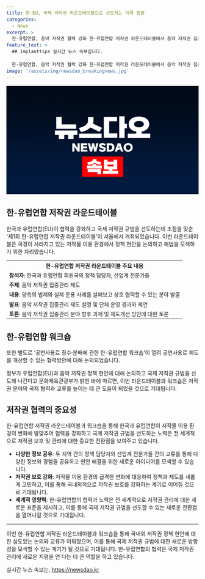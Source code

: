 ```yaml
---
title: 한-EU, 국제 저작권 라운드테이블으로 선도하는 이목 집중
categories:
  - News
excerpt: >
  한-유럽연합, 음악 저작권 협력 강화 한-유럽연합 저작권 라운드테이블에서 음악 저작권 집중관리 협력을 논의했다. 문화체육관광부와 EU 집행위원회가 이번 회의를 통해 국제 저작권 규범을 선도하고, 음악 저작권 분야의 협력방안을 모색했다. 한국과 유럽연합의 정책 담당자와 산업계 전문가들은 음악 저작권 집중관리 제도와 관련한 법제와 운용 사례를 공유하며, 상호 협력할 수 있는 분야를 발굴하고 제언을 나눴다. 추가로 공연사용료 징수·분배에 관한 한-유럽연합 워크숍도 열려 공연사용료 제도의 개선을 논의했다.
feature_text: >
  ## implanttips 실시간 뉴스 속보입니다.

  한-유럽연합, 음악 저작권 협력 강화 한-유럽연합 저작권 라운드테이블에서 음악 저작권 집중관리 협력을 논의했다. 문화체육관광부와 EU 집행위원회가 이번 회의를 통해 국제 저작권 규범을 선도하고, 음악 저작권 분야의 협력방안을 모색했다. 한국과 유럽연합의 정책 담당자와 산업계 전문가들은 음악 저작권 집중관리 제도와 관련한 법제와 운용 사례를 공유하며, 상호 협력할 수 있는 분야를 발굴하고 제언을 나눴다. 추가로 공연사용료 징수·분배에 관한 한-유럽연합 워크숍도 열려 공연사용료 제도의 개선을 논의했다.
image: '/assets/img/newsdao_breakingnews.jpg'
---
```


<p><img src="/assets/img/newsdao_breakingnews.jpg" alt="implanttips 속보" /></p>

<h2 data-ke-size="size26">한-유럽연합 저작권 라운드테이블</h2>

<p data-ke-size="size16">한국과 유럽연합(EU)이 협력을 강화하고 국제 저작권 규범을 선도하는데 초점을 맞춘 '제1회 한-유럽연합 저작권 라운드테이블'이 서울에서 개최되었습니다. 이번 라운드테이블은 국경이 사라지고 있는 저작물 이용 환경에서 정책 현안을 논의하고 해법을 모색하기 위한 자리였습니다.</p>

<table>
  <tr>
    <td style="text-align: center; height: 17px;"><b>한-유럽연합 저작권 라운드테이블 주요 내용</b></td>
  </tr>
  <tr>
    <td><b>참석자</b>: 한국과 유럽연합 회원국의 정책 담당자, 산업계 전문가들</td>
  </tr>
  <tr>
    <td><b>주제</b>: 음악 저작권 집중관리 제도</td>
  </tr>
  <tr>
    <td><b>내용</b>: 양측의 법제와 실제 운용 사례를 살펴보고 상호 협력할 수 있는 분야 발굴</td>
  </tr>
  <tr>
    <td><b>발표</b>: 음악 저작권 집중관리 제도 설명 및 단체 운영 경과와 제언</td>
  </tr>
  <tr>
    <td><b>토론</b>: 음악 저작권 집중관리 분야 향후 과제 및 제도개선 방안에 대한 토론</td>
  </tr>
</table>

<h2 data-ke-size="size26">한-유럽연합 워크숍</h2>

<p data-ke-size="size16">또한 별도로 ‘공연사용료 징수·분배에 관한 한-유럽연합 워크숍’이 열려 공연사용료 제도를 개선할 수 있는 협력방안에 대해 논의되었습니다.</p>

<p data-ke-size="size16">정부가 유럽연합(EU)과 음악 저작권 정책 현안에 대해 논의하고 국제 저작권 규범을 선도해 나간다고 문화체육관광부가 밝힌 바에 따르면, 이번 라운드테이블과 워크숍은 저작권 분야의 국제 협력과 교류를 높이는 데 큰 도움이 되었을 것으로 기대됩니다.</p>

<h2 data-ke-size="size26">저작권 협력의 중요성</h2>

<p data-ke-size="size16">한-유럽연합 저작권 라운드테이블과 워크숍을 통해 한국과 유럽연합이 저작물 이용 환경의 변화에 발맞추어 협력을 강화하고 국제 저작권 규범을 선도하는 노력은 전 세계적으로 저작권 보호 및 관리에 대한 중요한 전환점을 보여주고 있습니다.</p>

<ul>
  <li><b>다양한 정보 공유</b>: 두 지역 간의 정책 담당자와 산업계 전문가들 간의 교류를 통해 다양한 정보와 경험을 공유하고 현안 해결을 위한 새로운 아이디어를 모색할 수 있습니다.</li>
  <li><b>저작권 보호 강화</b>: 저작물 이용 환경의 급격한 변화에 대응하여 정책과 제도를 새롭게 고민하고, 이를 통해 국내외적으로 저작권 보호를 강화하는 계기로 이어질 것으로 기대됩니다.</li>
  <li><b>세계적 영향력</b>: 한-유럽연합의 협력과 노력은 전 세계적으로 저작권 관리에 대한 새로운 표준을 제시하고, 이를 통해 국제 저작권 규범을 선도할 수 있는 새로운 전환점을 열어나갈 것으로 기대됩니다.</li>
</ul>

<hr>

<p data-ke-size="size16">이번 한-유럽연합 저작권 라운드테이블과 워크숍을 통해 국내외 저작권 정책 현안에 대한 심도있는 논의와 교류가 이뤄졌으며, 이를 통해 국제 저작권 규범에 대한 새로운 방향성을 모색할 수 있는 계기가 될 것으로 기대됩니다. 한-유럽연합의 협력은 국제 저작권 관리에 새로운 지평을 연 다는 데 큰 역할을 하고 있습니다.</p>
실시간 뉴스 속보는, <a href="https://newsdao.kr" rel="dofollow">https://newsdao.kr</a>


